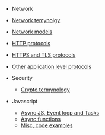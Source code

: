 - Network

- [Network temynolgy](/network/temynology.md)
- [Network models](/network/network-model.md)
- [HTTP protocols](/network/application-protocols-http.md)
- [HTTPS and TLS protocols](/network/application-protocols-https-tls.md)
- [Other application level protocols](/network/application-protocols-other.md)

- Security
  - [Crypto termynology](/security/crypto_termynology.md)

- Javascript
  - [Async JS, Event loop and Tasks](/javascript/event-loop.md)
  - [Async functions](/javascript/async.md)
  - [Misc, code examples](/javascript/misc.md)